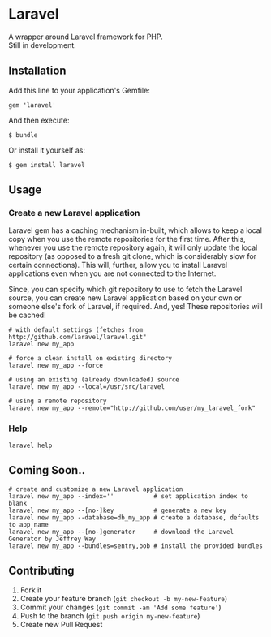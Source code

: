 # Laravel

A wrapper around Laravel framework for PHP.  
Still in development.

## Installation

Add this line to your application's Gemfile:

    gem 'laravel'

And then execute:

    $ bundle

Or install it yourself as:

    $ gem install laravel

## Usage

### Create a new Laravel application

Laravel gem has a caching mechanism in-built, which allows to keep a local
copy when you use the remote repositories for the first time. After this,
whenever you use the remote repository again, it will only update the local
repository (as opposed to a fresh git clone, which is considerably slow for
certain connections). This will, further, allow you to install Laravel
applications even when you are not connected to the Internet.

Since, you can specify which git repository to use to fetch the Laravel
source, you can create new Laravel application based on your own or someone
else's fork of Laravel, if required. And, yes! These repositories will be
cached!

    # with default settings (fetches from http://github.com/laravel/laravel.git"
    laravel new my_app
    
    # force a clean install on existing directory
    laravel new my_app --force
    
    # using an existing (already downloaded) source
    laravel new my_app --local=/usr/src/laravel

    # using a remote repository
    laravel new my_app --remote="http://github.com/user/my_laravel_fork"
    
### Help

    laravel help

## Coming Soon..
    # create and customize a new Laravel application
    laravel new my_app --index=''           # set application index to blank
    laravel new my_app --[no-]key           # generate a new key
    laravel new my_app --database=db_my_app # create a database, defaults to app name
    laravel new my_app --[no-]generator     # download the Laravel Generator by Jeffrey Way
    laravel new my_app --bundles=sentry,bob # install the provided bundles

## Contributing

1. Fork it
2. Create your feature branch (`git checkout -b my-new-feature`)
3. Commit your changes (`git commit -am 'Add some feature'`)
4. Push to the branch (`git push origin my-new-feature`)
5. Create new Pull Request
